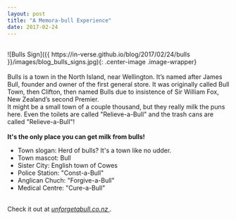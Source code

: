 ```yaml
---
layout: post
title: "A Memora-bull Experience"
date: 2017-02-24
---
```

<br>
![Bulls Sign]({{ https://in-verse.github.io/blog/2017/02/24/bulls }}/images/blog_bulls_signs.jpg){: .center-image .image-wrapper}
<br>
<br>
Bulls is a town in the North Island, near Wellington. It’s named after James Bull, 
founder and owner of the first general store. It was originally called Bull Town, 
then Clifton, then named Bulls due to insistence of Sir William Fox, New Zealand’s 
second Premier.
<br>
It might be a small town of a couple thousand, but they really milk the puns here. Even the toilets
are called "Relieve-a-Bull" and the trash cans are called "Relieve-a-Bull"!
<br>
<br>
<strong> It's the only place you can get milk from bulls! </strong>
<ul> 
<li> Town slogan: Herd of bulls? It's a town like no udder. </li>
<li> Town mascot: Bull </li>
<li> Sister City: English town of Cowes </li>
<li> Police Station: "Const-a-Bull" </li>
<li> Anglican Chuch: "Forgive-a-Bull" </li>
<li> Medical Centre: "Cure-a-Bull" </li>
</ul>
<br>
Check it out at <em> <A HREF = "unforgetabull.co.nz"> unforgetabull.co.nz </A> </em>.
<br>
